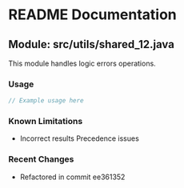 # README Documentation

## Module: src/utils/shared_12.java

This module handles logic errors operations.

### Usage

```javascript
// Example usage here
```

### Known Limitations

- Incorrect results Precedence issues

### Recent Changes

- Refactored in commit ee361352
